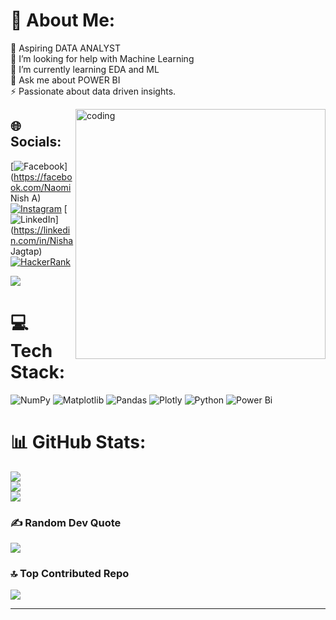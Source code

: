 # 💫 About Me:
🔭 Aspiring DATA ANALYST<br>🤝 I’m looking for help with Machine Learning<br>🌱 I’m currently learning EDA and ML<br>💬 Ask me about POWER BI<br>⚡ Passionate about data driven insights.

<img align="right" alt="coding" width="400" src="https://media.tenor.com/S59bPkT0pqcAAAAC/programming.gif">

## 🌐 Socials:
[![Facebook](https://img.shields.io/badge/Facebook-%231877F2.svg?logo=Facebook&logoColor=white)](https://facebook.com/Naomi Nish A) [![Instagram](https://img.shields.io/badge/Instagram-%23E4405F.svg?logo=Instagram&logoColor=white)](https://instagram.com/naomi_nisha_) [![LinkedIn](https://img.shields.io/badge/LinkedIn-%230077B5.svg?logo=linkedin&logoColor=white)](https://linkedin.com/in/Nisha Jagtap) 
[![HackerRank]()](https://www.hackerrank.com/Nisha_Jagtap)


[![](https://visitcount.itsvg.in/api?id=NishaJagtap17&icon=7&color=10)](https://visitcount.itsvg.in)

# 💻 Tech Stack:
![NumPy](https://img.shields.io/badge/numpy-%23013243.svg?style=for-the-badge&logo=numpy&logoColor=white) ![Matplotlib](https://img.shields.io/badge/Matplotlib-%23ffffff.svg?style=for-the-badge&logo=Matplotlib&logoColor=black) ![Pandas](https://img.shields.io/badge/pandas-%23150458.svg?style=for-the-badge&logo=pandas&logoColor=white) ![Plotly](https://img.shields.io/badge/Plotly-%233F4F75.svg?style=for-the-badge&logo=plotly&logoColor=white) ![Python](https://img.shields.io/badge/python-3670A0?style=for-the-badge&logo=python&logoColor=ffdd54) ![Power Bi](https://img.shields.io/badge/power_bi-F2C811?style=for-the-badge&logo=powerbi&logoColor=black) 
# 📊 GitHub Stats:
![](https://github-readme-stats.vercel.app/api?username=NishaJagtap17&theme=radical&hide_border=false&include_all_commits=false&count_private=false)<br/>
![](https://github-readme-streak-stats.herokuapp.com/?user=NishaJagtap17&theme=radical&hide_border=false)<br/>
![](https://github-readme-stats.vercel.app/api/top-langs/?username=NishaJagtap17&theme=radical&hide_border=false&include_all_commits=false&count_private=false&layout=compact)

### ✍️ Random Dev Quote
![](https://quotes-github-readme.vercel.app/api?type=horizontal&theme=radical)

### 🔝 Top Contributed Repo
![](https://github-contributor-stats.vercel.app/api?username=NishaJagtap17&limit=5&theme=radical&combine_all_yearly_contributions=true)

---


<!-- Proudly created with GPRM ( https://gprm.itsvg.in ) -->




